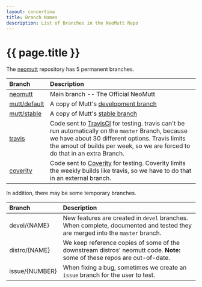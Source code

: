 ```yaml
---
layout: concertina
title: Branch Names
description: List of Branches in the NeoMutt Repo
---
```


# {{ page.title }}

The [neomutt](https://github.com/neomutt/neomutt) repository has 5 permanent branches.

| Branch                                                               | Description                                                                             |
|:---------------------------------------------------------------------|:----------------------------------------------------------------------------------------|
| [neomutt](https://github.com/neomutt/neomutt/tree/master)           | Main branch -- The Official NeoMutt                                                     |
| [mutt/default](https://github.com/neomutt/neomutt/tree/mutt/default) | A copy of Mutt's [development branch](https://dev.mutt.org/hg/mutt/shortlog/default)    |
| [mutt/stable](https://github.com/neomutt/neomutt/tree/mutt/stable)   | A copy of Mutt's [stable branch](https://dev.mutt.org/hg/mutt/shortlog/stable)          |
| [travis](https://github.com/neomutt/neomutt/tree/travis)             | Code sent to [TravisCI](https://travis-ci.org/neomutt/neomutt) for testing. travis can't be run automatically on the `master` Branch, because we have about 30 different options. Travis limits the amout of builds per week, so we are forced to do that in an extra Branch. |
| [coverity](https://github.com/neomutt/neomutt/tree/coverity)         | Code sent to [Coverity](https://scan.coverity.com/projects/neomutt-neomutt) for testing. Coverity limits the weekly builds  like travis, so we have to do that in an external branch. |

In addition, there may be some temporary branches.

| Branch           | Description |
|:-----------------|:------------|
| devel/{NAME}     | New features are created in `devel` branches.  When complete, documented and tested they are merged into the `master` branch. |
| distro/{NAME}    | We keep reference copies of some of the downstream distros' neomutt code.  **Note:** some of these repos are out-of-date.      |
| issue/{NUMBER}   | When fixing a bug, sometimes we create an `issue` branch for the user to test.                                                 |

